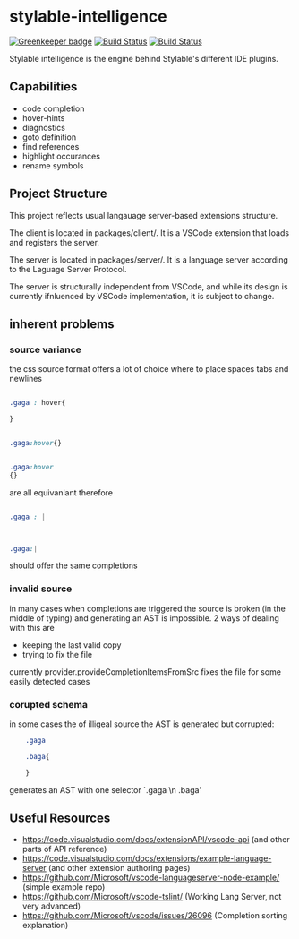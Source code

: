 # stylable-intelligence

[![Greenkeeper badge](https://badges.greenkeeper.io/wix/stylable-intelligence.svg)](https://greenkeeper.io/)
[![Build Status](https://travis-ci.org/wix/stylable-intelligence.svg?branch=master)](https://travis-ci.org/wix/stylable-intelligence)
[![Build Status](https://ci.appveyor.com/api/projects/status/6ky876hm9nycyu8m/branch/master?svg=true)](https://ci.appveyor.com/project/qballer/stylable-intelligence)

Stylable intelligence is the engine behind Stylable's different IDE plugins.

## Capabilities

 - code completion
 - hover-hints
 - diagnostics
 - goto definition
 - find references
 - highlight occurances
 - rename symbols


## Project Structure

This project reflects usual langauage server-based extensions structure.

The client is located in packages/client/. It is a VSCode extension that loads and registers the server. 

The server is located in packages/server/. It is a language server according to the Laguage Server Protocol.

The server is structurally independent from VSCode, and while its design is currently ifnluenced by VSCode implementation, it is subject to change.


## inherent problems

### source variance

the css source format offers a lot of choice where to place spaces tabs and newlines

```css

.gaga : hover{

}

```

```css

.gaga:hover{}

```


```css

.gaga:hover
{}

```

are all equivanlant
therefore
```css

.gaga : |



```

```css

.gaga:|

```
should offer the same completions

### invalid source
in many cases when completions are triggered the source is broken (in the middle of typing) and generating an AST is impossible.
2 ways of dealing with this are
- keeping the last valid copy
- trying to fix the file

currently provider.provideCompletionItemsFromSrc fixes the file for some easily detected cases

### corupted schema

in some cases the of illigeal source the AST is generated but corrupted:

```css
    .gaga

    .baga{

    }

```
generates an AST with one selector `.gaga \n .baga'


## Useful Resources
- https://code.visualstudio.com/docs/extensionAPI/vscode-api (and other parts of API reference)
- https://code.visualstudio.com/docs/extensions/example-language-server (and other extension authoring pages)
- https://github.com/Microsoft/vscode-languageserver-node-example/ (simple example repo)
- https://github.com/Microsoft/vscode-tslint/ (Working Lang Server, not very advanced)
- https://github.com/Microsoft/vscode/issues/26096 (Completion sorting explanation)

